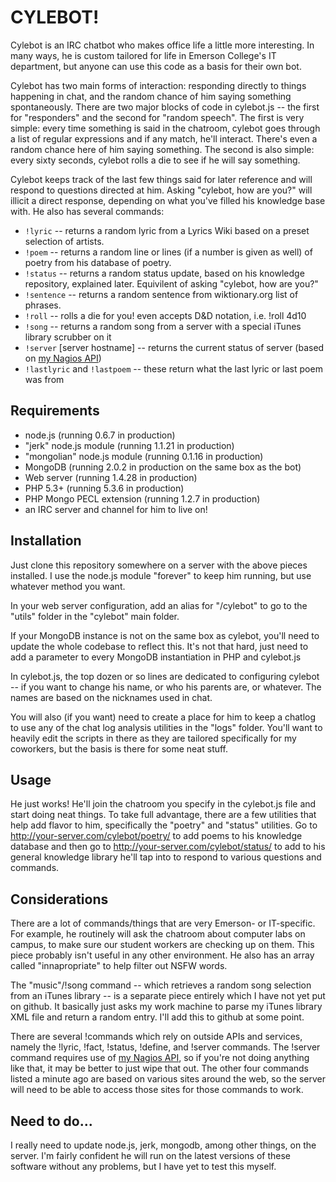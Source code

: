 # CYLEBOT!

Cylebot is an IRC chatbot who makes office life a little more interesting. In many ways, he is custom tailored for life in Emerson College's IT department, but anyone can use this code as a basis for their own bot.

Cylebot has two main forms of interaction: responding directly to things happening in chat, and the random chance of him saying something spontaneously. There are two major blocks of code in cylebot.js -- the first for "responders" and the second for "random speech". The first is very simple: every time something is said in the chatroom, cylebot goes through a list of regular expressions and if any match, he'll interact. There's even a random chance here of him saying something. The second is also simple: every sixty seconds, cylebot rolls a die to see if he will say something.

Cylebot keeps track of the last few things said for later reference and will respond to questions directed at him. Asking "cylebot, how are you?" will illicit a direct response, depending on what you've filled his knowledge base with. He also has several commands:

- <code>!lyric</code> -- returns a random lyric from a Lyrics Wiki based on a preset selection of artists.
- <code>!poem</code> -- returns a random line or lines (if a number is given as well) of poetry from his database of poetry.
- <code>!status</code> -- returns a random status update, based on his knowledge repository, explained later. Equivilent of asking "cylebot, how are you?"
- <code>!sentence</code> -- returns a random sentence from wiktionary.org list of phrases.
- <code>!roll</code> -- rolls a die for you! even accepts D&D notation, i.e. !roll 4d10
- <code>!song</code> -- returns a random song from a server with a special iTunes library scrubber on it
- <code>!server</code> [server hostname] -- returns the current status of server (based on [my Nagios API](https://github.com/cyle/nagios-cache-api))
- <code>!lastlyric</code> and <code>!lastpoem</code> -- these return what the last lyric or last poem was from

## Requirements

- node.js (running 0.6.7 in production)
- "jerk" node.js module (running 1.1.21 in production)
- "mongolian" node.js module (running 0.1.16 in production)
- MongoDB (running 2.0.2 in production on the same box as the bot)
- Web server (running 1.4.28 in production)
- PHP 5.3+ (running 5.3.6 in production)
- PHP Mongo PECL extension (running 1.2.7 in production)
- an IRC server and channel for him to live on!

## Installation

Just clone this repository somewhere on a server with the above pieces installed. I use the node.js module "forever" to keep him running, but use whatever method you want.

In your web server configuration, add an alias for "/cylebot" to go to the "utils" folder in the "cylebot" main folder.

If your MongoDB instance is not on the same box as cylebot, you'll need to update the whole codebase to reflect this. It's not that hard, just need to add a parameter to every MongoDB instantiation in PHP and cylebot.js

In cylebot.js, the top dozen or so lines are dedicated to configuring cylebot -- if you want to change his name, or who his parents are, or whatever. The names are based on the nicknames used in chat. 

You will also (if you want) need to create a place for him to keep a chatlog to use any of the chat log analysis utilities in the "logs" folder. You'll want to heavily edit the scripts in there as they are tailored specifically for my coworkers, but the basis is there for some neat stuff.

## Usage

He just works! He'll join the chatroom you specify in the cylebot.js file and start doing neat things. To take full advantage, there are a few utilities that help add flavor to him, specifically the "poetry" and "status" utilities. Go to http://your-server.com/cylebot/poetry/ to add poems to his knowledge database and then go to http://your-server.com/cylebot/status/ to add to his general knowledge library he'll tap into to respond to various questions and commands.

## Considerations

There are a lot of commands/things that are very Emerson- or IT-specific. For example, he routinely will ask the chatroom about computer labs on campus, to make sure our student workers are checking up on them. This piece probably isn't useful in any other environment. He also has an array called "innapropriate" to help filter out NSFW words.

The "music"/!song command -- which retrieves a random song selection from an iTunes library -- is a separate piece entirely which I have not yet put on github. It basically just asks my work machine to parse my iTunes library XML file and return a random entry. I'll add this to github at some point.

There are several !commands which rely on outside APIs and services, namely the !lyric, !fact, !status, !define, and !server commands. The !server command requires use of [my Nagios API](https://github.com/cyle/nagios-cache-api), so if you're not doing anything like that, it may be better to just wipe that out. The other four commands listed a minute ago are based on various sites around the web, so the server will need to be able to access those sites for those commands to work.

## Need to do...

I really need to update node.js, jerk, mongodb, among other things, on the server. I'm fairly confident he will run on the latest versions of these software without any problems, but I have yet to test this myself.